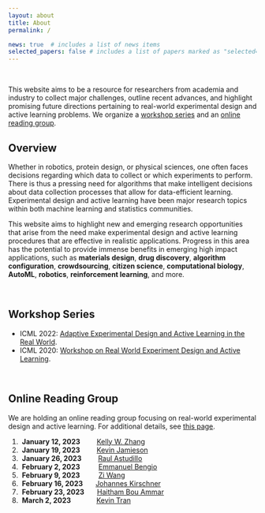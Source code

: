 ```yaml
---
layout: about
title: About
permalink: /

news: true  # includes a list of news items
selected_papers: false # includes a list of papers marked as "selected={true}"
---
```


<br/>

This website aims to be a resource for researchers from academia and industry to collect
major challenges, outline recent advances, and highlight promising future directions
pertaining to real-world experimental design and active learning problems. We organize
a [workshop series](#workshop-series) and an [online reading group](readinggroup).

## Overview

Whether in robotics, protein design, or physical sciences, one often faces decisions
regarding which data to collect or which experiments to perform. There is thus a
pressing need for algorithms that make intelligent decisions about data collection
processes that allow for data-efficient learning. Experimental design and active
learning have been major research topics within both machine learning and statistics
communities.

This website aims to highlight new and emerging research opportunities that arise from
the need make experimental design and active learning procedures that are effective in
realistic applications.  Progress in this area has the potential to provide immense
benefits in emerging high impact applications, such as **materials design**, **drug
discovery**, **algorithm configuration**, **crowdsourcing**, **citizen science**,
**computational biology**, **AutoML**, **robotics**, **reinforcement learning**, and
more.

<br/>

## Workshop Series
- ICML 2022: [Adaptive Experimental Design and Active Learning in the Real
  World](https://realworldml.github.io/).
- ICML 2020: [Workshop on Real World Experiment Design and Active
  Learning](https://realworldml.github.io/icml2020/).

<br/>

## Online Reading Group

We are holding an online reading group focusing on real-world experimental design and
active learning. For additional details, see [this page](readinggroup).

1. &nbsp;**January 12, 2023** &emsp;&nbsp;&nbsp;&nbsp; [Kelly W. Zhang](https://kellywzhang.github.io/)
2. &nbsp;**January 19, 2023** &emsp;&nbsp;&nbsp;&nbsp; [Kevin Jamieson](https://homes.cs.washington.edu/~jamieson/)
3. &nbsp;**January 26, 2023** &emsp;&nbsp;&nbsp;&nbsp; [Raul Astudillo](https://raulastudillo.netlify.app/)
4. &nbsp;**February 2, 2023** &emsp;&nbsp;&nbsp;&nbsp;&nbsp; [Emmanuel Bengio](https://folinoid.com/)
5. &nbsp;**February 9, 2023** &emsp;&nbsp;&nbsp;&nbsp;&nbsp; [Zi Wang](https://ziw.mit.edu/)
6. &nbsp;**February 16, 2023** &emsp;&nbsp; [Johannes Kirschner](https://johannes-kirschner.de/)
7. &nbsp;**February 23, 2023** &emsp;&nbsp; [Haitham Bou Ammar](http://bouammar.com/)
8. &nbsp;**March 2, 2023** &emsp;&emsp;&nbsp;&nbsp;&nbsp;&nbsp; [Kevin Tran](https://ktran9891.github.io/)

<br/>

